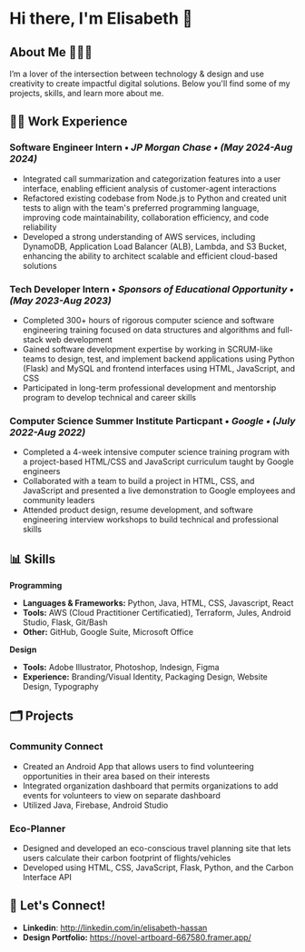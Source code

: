 
<!--
**ElisabethHassan/elisabethhassan** is a ✨ _special_ ✨ repository because its `README.md` (this file) appears on your GitHub profile.

Here are some ideas to get you started:

- 🔭 I’m currently working on ...
- 🌱 I’m currently learning ...
- 👯 I’m looking to collaborate on ...
- 🤔 I’m looking for help with ...
- 💬 Ask me about ...
- 📫 How to reach me: ...
- 😄 Pronouns: ...
- ⚡ Fun fact: ...
-->

# Hi there, I'm Elisabeth 👋

## About Me 👩🏽‍💼

I’m a lover of the intersection between technology & design and use creativity to create impactful digital solutions. Below you'll find some of my projects, skills, and learn more about me.

## 👩‍💻 Work Experience
### Software Engineer Intern • *JP Morgan Chase • (May 2024-Aug 2024)* 
* Integrated call summarization and categorization features into a user interface, enabling efficient analysis of customer-agent interactions
* Refactored existing codebase from Node.js to Python and created unit tests to align with the team's preferred programming language, improving code maintainability, collaboration efficiency, and code reliability
* Developed a strong understanding of AWS services, including DynamoDB, Application Load Balancer (ALB), Lambda, and S3 Bucket, enhancing the ability to architect scalable and efficient cloud-based solutions

### Tech Developer Intern • *Sponsors of Educational Opportunity • (May 2023-Aug 2023)* 
* Completed 300+ hours of rigorous computer science and software engineering training focused on data structures and algorithms and full-stack web development
* Gained software development expertise by working in SCRUM-like teams to design, test, and implement backend applications using Python (Flask) and MySQL and frontend interfaces using HTML, JavaScript, and CSS
* Participated in long-term professional development and mentorship program to develop technical and career skills

### Computer Science Summer Institute Particpant • *Google • (July 2022-Aug 2022)*
* Completed a 4-week intensive computer science training program with a project-based HTML/CSS and JavaScript curriculum taught by Google engineers
* Collaborated with a team to build a project in HTML, CSS, and JavaScript and presented a live demonstration to Google employees and community leaders
* Attended product design, resume development, and software engineering interview workshops to build technical and professional skills

## 📊 Skills
**Programming**
* **Languages & Frameworks:** Python, Java, HTML, CSS, Javascript, React
* **Tools:** AWS (Cloud Practitioner Certificatied), Terraform, Jules, Android Studio, Flask, Git/Bash
* **Other:** GitHub, Google Suite, Microsoft Office

**Design**
* **Tools:** Adobe Illustrator, Photoshop, Indesign, Figma
* **Experience:** Branding/Visual Identity, Packaging Design, Website Design, Typography

## 🗂️ Projects
### Community Connect
* Created an Android App that allows users to find volunteering opportunities in their area based on their interests
* Integrated organization dashboard that permits organizations to add events for volunteers to view on separate dashboard
* Utilized Java, Firebase, Android Studio

### Eco-Planner
*  Designed and developed an eco-conscious travel planning site that lets users calculate their carbon footprint of flights/vehicles
*  Developed using HTML, CSS, JavaScript, Flask, Python, and the Carbon Interface API


## 📩 Let's Connect!
* **Linkedin**: http://linkedin.com/in/elisabeth-hassan
* **Design Portfolio:** https://novel-artboard-667580.framer.app/
